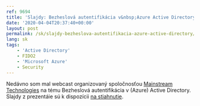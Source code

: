 ```yaml
---
ref: 9694
title: 'Slajdy: Bezheslová autentifikácia v&nbsp;Azure Active Directory'
date: '2020-04-04T20:37:40+00:00'
layout: post
permalink: /sk/slajdy-bezheslova-autentifikacia-azure-active-directory/
lang: sk
tags:
    - 'Active Directory'
    - FIDO2
    - 'Microsoft Azure'
    - Security
---
```


Nedávno som mal webcast organizovaný spoločnosťou [Mainstream Technologies](https://www.seyfor.com) na&nbsp;tému Bezheslová autentifikácia v&nbsp;(Azure) Active Directory. Slajdy z&nbsp;prezentáie sú&nbsp;k&nbsp;dispozícii [<i class="fas fa-file-pdf"></i> na&nbsp;stiahnutie](../../assets/documents/Mainstream_Passwordless.pdf).
